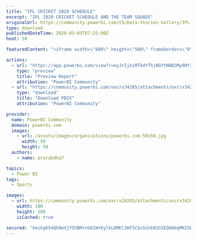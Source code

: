```yaml
---
title: "IPL CRICKET 2020 SCHEDULE"
excerpt: "IPL 2020 CRICKET SCHEDULE AND THE TEAM SQUADS"
originalUrl: https://community.powerbi.com/t5/Data-Stories-Gallery/IPL-CRICKET-2020-SCHEDULE/m-p/957136
type: download
publishedDateTime: 2020-03-03T07:25:00Z
heat: 50

featuredContent: "<iframe width=\"800\" height=\"500\" frameborder=\"0\" src=\"https://app.powerbi.com/view?r=eyJrIjoiMTk4YThjNGYtNWQ3My00YzdkLWIzZDEtYmFjNDdkMGM1ZWVjIiwidCI6IjkzZjMzNTcxLTU1MGYtNDNjZi1iMDlmLWNkMzMxMzM4ZDA4NiIsImMiOjZ9\"></iframe>"

actions:
  - url: "https://app.powerbi.com/view?r=eyJrIjoiMTk4YThjNGYtNWQ3My00YzdkLWIzZDEtYmFjNDdkMGM1ZWVjIiwidCI6IjkzZjMzNTcxLTU1MGYtNDNjZi1iMDlmLWNkMzMxMzM4ZDA4NiIsImMiOjZ9"
    type: "preview"
    title: "Preview Report"
    attribution: "PowerBI Community"
  - url: "https://community.powerbi.com/oxcrx34285/attachments/oxcrx34285/DataStoriesGallery/3394/2/ipl%20theme.pbix"
    type: "download"
    title: "Download PBIX"
    attribution: "PowerBI Community"

provider:
  name: PowerBI Community
  domain: powerbi.com
  images:
    - url: /assets/images/organizations/powerbi.com-50x50.jpg
      width: 50
      height: 50
  authors:
    - name: prarabdha7

topics:
  - Power BI
tags:
  - Sports

images:
  - url: https://community.powerbi.com/oxcrx34285/attachments/oxcrx34285/DataStoriesGallery/3394/1/Capture_tn.jpg
    width: 100
    height: 100
    isCached: true

secured: "kmikgKV4QhAmVjY5hBMrnU41W+KylkL0MKl3HFSCbsSUzk81GSEQAHbqMK2SBWEt0TZ6EaeXS6pgAzjP7cTEqMjGoJRDLQfaS7BktB1lAGsKbFsEu/KanUixca5E4Tr6Eb8rY7ohWKvhTwv8U1211xRAUPjMduCecgYHWzMc9/cpUNr0ngsxWJCdQMUcDLiAw5QkV4O/4LMneL3gOqs5/KzkOztbt8aVKvupXVXBvecEkJroW5Vr49GRxq6BdM8bVLm+aGs1Yd2XutX6DfFusvbfa70cgsR2PoVGUGXnv6BGWxIblkYGHXUmFVyDbqu4EJZHSW12V9QIpxR+BG5z87uQnQDi523/WS5ygeEytX3vrn7s7MYdNrwRAUPPjk3hNDhqYRxynPd3Q9f18RLzBkf8xxkUpmqSQ/DIszt9Ex99OLTLqQr2ZtypQ5CIacs8;B9j0wMkBikYJFuAmC57+YQ=="
---
```


